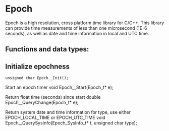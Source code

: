 # Epoch

Epoch is a high resolution, cross platform time library for C/C++.
This library can provide time measurements of less than one microsecond (1E-6 seconds),
as well as date and time information in local and UTC time.




## Functions and data types:


## Initialize epochness


    unsigned char Epoch__Init();

  
Start an epoch timer
  void Epoch__Start(Epoch_t* e);
  
Return float time (seconds) since start
  double Epoch__QueryChange(Epoch_t* e);
  
Return system date and time information for type, use either EPOCH_LOCAL_TIME or EPOCH_UTC_TIME
  void Epoch__QuerySysInfo(Epoch_SysInfo_t* t, unsigned char type);

